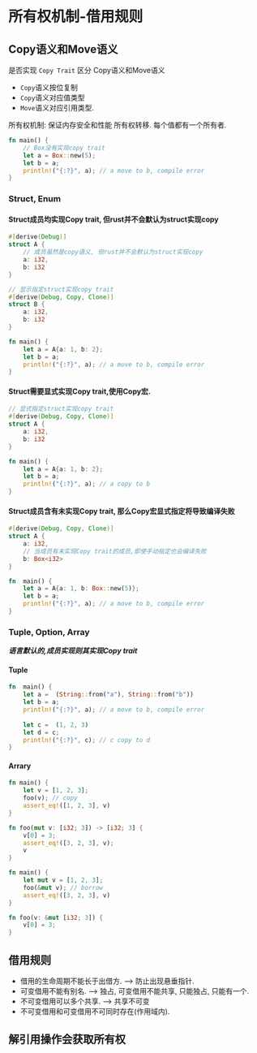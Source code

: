 # 所有权机制-借用规则

## Copy语义和Move语义

是否实现 `Copy Trait` 区分 Copy语义和Move语义

- `Copy`语义按位复制
- `Copy`语义对应值类型
- `Move`语义对应引⽤类型.

所有权机制:  保证内存安全和性能
所有权转移.  每个值都有⼀个所有者.

```rust
fn main() {
    // Box没有实现copy trait
    let a = Box::new(5);
    let b = a;
    println!("{:?}", a); // a move to b, compile error
}
```

### Struct, Enum

#### Struct成员均实现Copy trait, 但rust并不会默认为struct实现copy

```rust
#[derive(Debug)]
struct A {
    // 成员虽然是copy语义, 但rust并不会默认为struct实现copy
	a: i32,
	b: i32
}

// 显示指定struct实现copy trait
#[derive(Debug, Copy, Clone)]
struct B {
	a: i32,
	b: i32
}

fn main() {
    let a = A{a: 1, b: 2};
    let b = a;
    println!("{:?}", a); // a move to b, compile error
}
```

#### Struct需要显式实现Copy trait,使用Copy宏.

```rust
// 显式指定struct实现copy trait
#[derive(Debug, Copy, Clone)]
struct A {
	a: i32,
	b: i32
}

fn main() {
    let a = A{a: 1, b: 2};
    let b = a;
    println!("{:?}", a); // a copy to b
}
```

#### Struct成员含有未实现Copy trait, 那么Copy宏显式指定将导致编译失败

```rust
#[derive(Debug, Copy, Clone)]
struct A {
	a: i32,
    // 当成员有未实现Copy trait的成员,即使手动指定也会编译失败
	b: Box<i32>
}

fn  main() {
    let a = A{a: 1, b: Box::new(5)};
    let b = a;
    println!("{:?}", a); // a move to b, compile error
}
```

### Tuple, Option, Array

***语言默认的,成员实现则其实现Copy  trait***

#### Tuple

```rust
fn  main() {
    let a =  (String::from("a"), String::from("b"))
    let b = a;
    println!("{:?}", a); // a move to b, compile error
    
    let c =  (1, 2, 3)
    let d = c;
    println!("{:?}", c); // c copy to d
}
```

#### Arrary

```rust
fn main() {
    let v = [1, 2, 3];
    foo(v); // copy
    assert_eq!([1, 2, 3], v)
}

fn foo(mut v: [i32; 3]) -> [i32; 3] {
    v[0] = 3;
    assert_eq!([3, 2, 3], v);
    v
}

```

```rust
fn main() {
    let mut v = [1, 2, 3];
    foo(&mut v); // borrow
    assert_eq!([3, 2, 3], v)
}

fn foo(v: &mut [i32; 3]) {
    v[0] = 3;
}

```

## 借用规则

- 借⽤的⽣命周期不能⻓于出借⽅.         --> 防⽌出现悬垂指针.
- 可变借⽤不能有别名.                           --> 独占, 可变借⽤不能共享, 只能独占, 只能有⼀个.
- 不可变借⽤可以多个共享.                    --> 共享不可变
- 不可变借用和可变借用不可同时存在(作用域内).

## 解引用操作会获取所有权